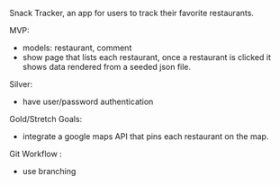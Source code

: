 Snack Tracker, an app for users to track their favorite restaurants. 

MVP:
* models: restaurant, comment
* show page that lists each restaurant, once a restaurant is clicked it shows data rendered from a seeded json file.

Silver:
* have user/password authentication 

Gold/Stretch Goals: 
* integrate a google maps API that pins each restaurant on the map.

Git Workflow : 
* use branching 
